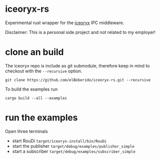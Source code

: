 # iceoryx-rs

Experimental rust wrapper for the [iceoryx](https://github.com/eclipse/iceoryx) IPC middleware.

Disclaimer: This is a personal side project and not related to my employer!

# clone an build

The iceoryx repo is include as git submodule, therefore keep in mind to checkout with the `--recursive` option.
```
git clone https://github.com/elBoberido/iceoryx-rs.git --recursive
```

To build the examples run
```
cargo build --all --examples
```

# run the examples
Open three terminals
- start RouDi `target/iceoryx-install/bin/RouDi`
- start the publisher `target/debug/examples/publisher_simple`
- start a subscriber `target/debug/examples/subscriber_simple`
